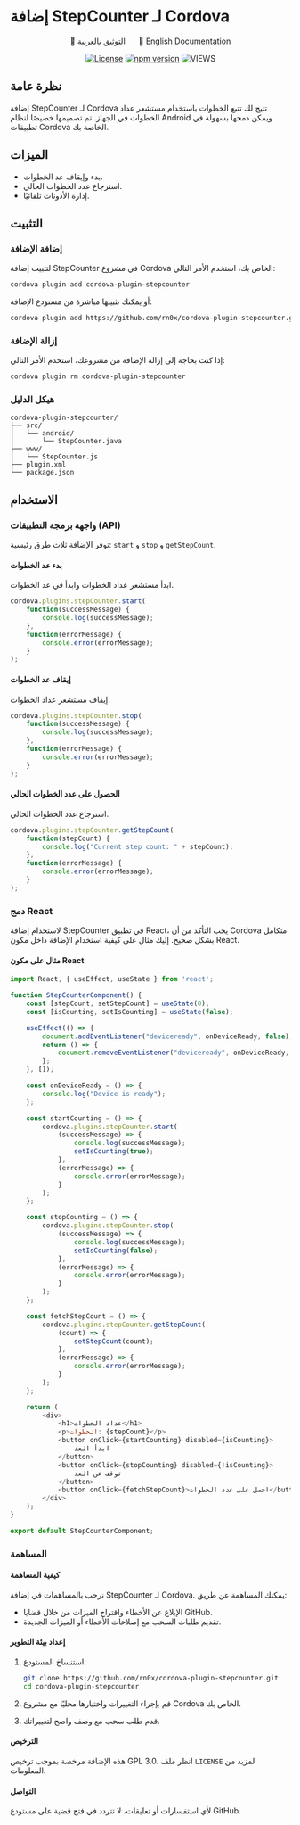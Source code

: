 # إضافة StepCounter لـ Cordova

<div align="center">

<a href="README-AR.md" style="margin-right: 20px; text-decoration: none;">📝 التوثيق بالعربية</a>
<a href="README.md" style="text-decoration: none;">📝 English Documentation</a> <br>

[![License](https://img.shields.io/badge/license-GPL3.0-blue.svg)](https://github.com/rn0x/cordova-plugin-stepcounter/blob/main/LICENSE)
[![npm version](https://badge.fury.io/js/cordova-stepcounter.svg)](https://badge.fury.io/js/cordova-stepcounter)
![VIEWS](https://komarev.com/ghpvc/?username=rn0x-cordova-plugin-stepcounter&label=REPOSITORY+VIEWS&style=for-the-badge)

</div>

## نظرة عامة
إضافة StepCounter لـ Cordova تتيح لك تتبع الخطوات باستخدام مستشعر عداد الخطوات في الجهاز. تم تصميمها خصيصًا لنظام Android ويمكن دمجها بسهولة في تطبيقات Cordova الخاصة بك.

## الميزات
- بدء وإيقاف عد الخطوات.
- استرجاع عدد الخطوات الحالي.
- إدارة الأذونات تلقائيًا.

## التثبيت

### إضافة الإضافة
لتثبيت إضافة StepCounter في مشروع Cordova الخاص بك، استخدم الأمر التالي:

```bash
cordova plugin add cordova-plugin-stepcounter
```

أو يمكنك تثبيتها مباشرة من مستودع الإضافة:

```bash
cordova plugin add https://github.com/rn0x/cordova-plugin-stepcounter.git
```

### إزالة الإضافة
إذا كنت بحاجة إلى إزالة الإضافة من مشروعك، استخدم الأمر التالي:

```bash
cordova plugin rm cordova-plugin-stepcounter
```

### هيكل الدليل

```
cordova-plugin-stepcounter/
├── src/
│   └── android/
│       └── StepCounter.java
├── www/
│   └── StepCounter.js
├── plugin.xml
└── package.json
```

## الاستخدام

### واجهة برمجة التطبيقات (API)
توفر الإضافة ثلاث طرق رئيسية: `start` و `stop` و `getStepCount`.

#### بدء عد الخطوات
ابدأ مستشعر عداد الخطوات وابدأ في عد الخطوات.

```javascript
cordova.plugins.stepCounter.start(
    function(successMessage) {
        console.log(successMessage);
    },
    function(errorMessage) {
        console.error(errorMessage);
    }
);
```

#### إيقاف عد الخطوات
إيقاف مستشعر عداد الخطوات.

```javascript
cordova.plugins.stepCounter.stop(
    function(successMessage) {
        console.log(successMessage);
    },
    function(errorMessage) {
        console.error(errorMessage);
    }
);
```

#### الحصول على عدد الخطوات الحالي
استرجاع عدد الخطوات الحالي.

```javascript
cordova.plugins.stepCounter.getStepCount(
    function(stepCount) {
        console.log("Current step count: " + stepCount);
    },
    function(errorMessage) {
        console.error(errorMessage);
    }
);
```

### دمج React
لاستخدام إضافة StepCounter في تطبيق React، يجب التأكد من أن Cordova متكامل بشكل صحيح. إليك مثال على كيفية استخدام الإضافة داخل مكون React.

#### مثال على مكون React

```javascript
import React, { useEffect, useState } from 'react';

function StepCounterComponent() {
    const [stepCount, setStepCount] = useState(0);
    const [isCounting, setIsCounting] = useState(false);

    useEffect(() => {
        document.addEventListener("deviceready", onDeviceReady, false);
        return () => {
            document.removeEventListener("deviceready", onDeviceReady, false);
        };
    }, []);

    const onDeviceReady = () => {
        console.log("Device is ready");
    };

    const startCounting = () => {
        cordova.plugins.stepCounter.start(
            (successMessage) => {
                console.log(successMessage);
                setIsCounting(true);
            },
            (errorMessage) => {
                console.error(errorMessage);
            }
        );
    };

    const stopCounting = () => {
        cordova.plugins.stepCounter.stop(
            (successMessage) => {
                console.log(successMessage);
                setIsCounting(false);
            },
            (errorMessage) => {
                console.error(errorMessage);
            }
        );
    };

    const fetchStepCount = () => {
        cordova.plugins.stepCounter.getStepCount(
            (count) => {
                setStepCount(count);
            },
            (errorMessage) => {
                console.error(errorMessage);
            }
        );
    };

    return (
        <div>
            <h1>عداد الخطوات</h1>
            <p>الخطوات: {stepCount}</p>
            <button onClick={startCounting} disabled={isCounting}>
                ابدأ العد
            </button>
            <button onClick={stopCounting} disabled={!isCounting}>
                توقف عن العد
            </button>
            <button onClick={fetchStepCount}>احصل على عدد الخطوات</button>
        </div>
    );
}

export default StepCounterComponent;
```

### المساهمة

#### كيفية المساهمة
نرحب بالمساهمات في إضافة StepCounter لـ Cordova. يمكنك المساهمة عن طريق:

- الإبلاغ عن الأخطاء واقتراح الميزات من خلال قضايا GitHub.
- تقديم طلبات السحب مع إصلاحات الأخطاء أو الميزات الجديدة.

#### إعداد بيئة التطوير
1. استنساخ المستودع:
    ```bash
    git clone https://github.com/rn0x/cordova-plugin-stepcounter.git
    cd cordova-plugin-stepcounter
    ```

2. قم بإجراء التغييرات واختبارها محليًا مع مشروع Cordova الخاص بك.

3. قدم طلب سحب مع وصف واضح لتغييراتك.

#### الترخيص
هذه الإضافة مرخصة بموجب ترخيص GPL 3.0. انظر ملف `LICENSE` لمزيد من المعلومات.

#### التواصل
لأي استفسارات أو تعليقات، لا تتردد في فتح قضية على مستودع GitHub.